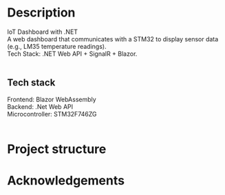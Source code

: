 # Description
IoT Dashboard with .NET <br>
A web dashboard that communicates with a STM32 to display sensor data (e.g., LM35 temperature readings).<br>
Tech Stack: .NET Web API + SignalR + Blazor. <br> <br>
## Tech stack
Frontend: Blazor WebAssembly <br>
Backend: .Net Web API <br>
Microcontroller: STM32F746ZG <br> <br>


# Project structure




# Acknowledgements
